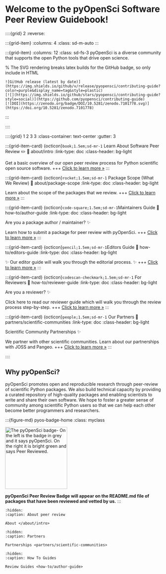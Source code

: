 # Welcome to the pyOpenSci Software Peer Review Guidebook!

::::{grid} 2
:reverse:

:::{grid-item}
:columns: 4
:class: sd-m-auto
:::

:::{grid-item}
:columns: 12
:class: sd-fs-3
pyOpenSci is a diverse community that supports the open Python tools that
drive open science.

% The SVG rendering breaks latex builds for the GitHub badge, so only include in HTML

```{only} html
![GitHub release (latest by date)](https://img.shields.io/github/v/release/pyopensci/contributing-guide?color=purple&display_name=tag&style=plastic)
[![](https://img.shields.io/github/stars/pyopensci/contributing-guide?style=social)](https://github.com/pyopensci/contributing-guide)
[![DOI](https://zenodo.org/badge/DOI/10.5281/zenodo.7101778.svg)](https://doi.org/10.5281/zenodo.7101778)
```

:::

::::

<!-- I think this is the end of the header - below begins the next grid-->

::::{grid} 1 2 3 3
:class-container: text-center
:gutter: 3

:::{grid-item-card} {octicon}`book;1.5em;sd-mr-1` Learn About Software Peer Review ✏️
:link: about/intro
:link-type: doc
:class-header: bg-light

Get a basic overview of our open peer review process for Python scientific open source
software.
+++
[Click to learn more »](about/intro)
:::

:::{grid-item-card} {octicon}`rocket;1.5em;sd-mr-1` Package Scope (What We Review)
:link: about/package-scope
:link-type: doc
:class-header: bg-light

Learn about the scope of the packages that we review.
+++
[Click to learn more »](about/package-scope)
:::

:::{grid-item-card} {octicon}`code-square;1.5em;sd-mr-1`Maintainers Guide
:link: how-to/author-guide
:link-type: doc
:class-header: bg-light

Are you a package author / maintainer? ✨

Learn how to submit a package for peer review with pyOpenSci.
+++
[Click to learn more »](how-to/author-guide)
:::

:::{grid-item-card} {octicon}`pencil;1.5em;sd-mr-1`Editors Guide
:link: how-to/editors-guide
:link-type: doc
:class-header: bg-light

✨ Our editor guide will walk you through the editorial process. ✨
+++
[Click to learn more »](how-to/editors-guide)
:::

:::{grid-item-card} {octicon}`codescan-checkmark;1.5em;sd-mr-1` For Reviewers
:link: how-to/reviewer-guide
:link-type: doc
:class-header: bg-light

Are you a reviewer? ✨

Click here to read our reviewer guide which will walk you through the review
process step-by-step.
+++
[Click to learn more »](how-to/editors-guide)
:::

:::{grid-item-card} {octicon}`people;1.5em;sd-mr-1` Our Partners
:link: partners/scientific-communities
:link-type: doc
:class-header: bg-light

Scientific Community Partnerships ✨

We partner with other scientific communities. Learn about our partnerships with
JOSS and Pangeo.
+++
[Click to learn more »](partners/scientific-communities)
:::

::::

## Why pyOpenSci?

pyOpenSci promotes open and reproducible research through peer-review of
scientific Python packages. We also build technical capacity by providing a
curated repository of high-quality packages and enabling scientists to write
and share their own software. We hope to foster a greater sense of community
among scientific Python users so that we can help each other become better
programmers and researchers.

:::{figure-md} pyos-badge-home
:class: myclass

<img src="https://tinyurl.com/y22nb8up" alt="The pyOpenSci badge- On the left is the badge in grey and it says pyOpenSci. On the right it is bright green and says Peer Reviewed." class="bg-primary mb-1" width="200px">

**pyOpenSci Peer Review Badge will appear on the README.md file of packages that have been
reviewed and vetted by us.**
:::


```{toctree}
:hidden:
:caption: About peer review

About </about/intro>
```

```{toctree}
:hidden:
:caption: Partners

Partnerships <partners/scientific-communities>
```

```{toctree}
:hidden:
:caption: How To Guides

Review Guides <how-to/author-guide>

```
